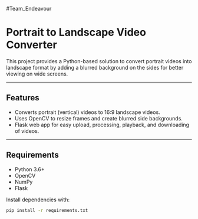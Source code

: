 #Team_Endeavour

# Portrait to Landscape Video Converter

This project provides a Python-based solution to convert portrait videos into landscape format by adding a blurred background on the sides for better viewing on wide screens.

---

## Features

- Converts portrait (vertical) videos to 16:9 landscape videos.
- Uses OpenCV to resize frames and create blurred side backgrounds.
- Flask web app for easy upload, processing, playback, and downloading of videos.

---

## Requirements

- Python 3.6+
- OpenCV
- NumPy
- Flask

Install dependencies with:

```bash
pip install -r requirements.txt
